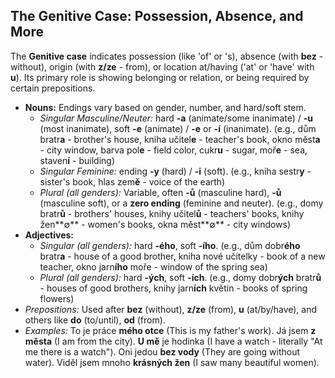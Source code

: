 ## The Genitive Case: Possession, Absence, and More

The **Genitive case** indicates possession (like 'of' or 's), absence (with **bez** - without), origin (with **z/ze** - from), or location at/having ('at' or 'have' with **u**). Its primary role is showing belonging or relation, or being required by certain prepositions.

* **Nouns:** Endings vary based on gender, number, and hard/soft stem.
    * *Singular Masculine/Neuter:* hard **-a** (animate/some inanimate) / **-u** (most inanimate), soft **-e** (animate) / **-e** or **-í** (inanimate). (e.g., dům bratr**a** - brother's house, kniha učitel**e** - teacher's book, okno měst**a** - city window, barva pol**e** - field color, cukr**u** - sugar, moř**e** - sea, staven**í** - building)
    * *Singular Feminine:* ending **-y** (hard) / **-i** (soft). (e.g., kniha sestr**y** - sister's book, hlas zem**ě** - voice of the earth)
    * *Plural (all genders):* Variable, often **-ů** (masculine hard), **-ů** (masculine soft), or a **zero ending** (feminine and neuter). (e.g., domy bratr**ů** - brothers' houses, knihy učitel**ů** - teachers' books, knihy žen**∅** - women's books, okna měst**∅** - city windows)
* **Adjectives:**
    * *Singular (all genders):* hard **-ého**, soft **-ího**. (e.g., dům dobr**ého** bratr**a** - house of a good brother, kniha nové učitelky - book of a new teacher, okno jarn**ího** moře - window of the spring sea)
    * *Plural (all genders):* hard **-ých**, soft **-ích**. (e.g., domy dobr**ých** bratr**ů** - houses of good brothers, knihy jarn**ích** květin - books of spring flowers)
* *Prepositions:* Used after **bez** (without), **z/ze** (from), **u** (at/by/have), and others like **do** (to/until), **od** (from).
* *Examples:* To je práce **mého otce** (This is my father's work). Já jsem **z města** (I am from the city). **U mě** je hodinka (I have a watch - literally "At me there is a watch"). Oni jedou **bez vody** (They are going without water). Viděl jsem mnoho **krásných žen** (I saw many beautiful women).